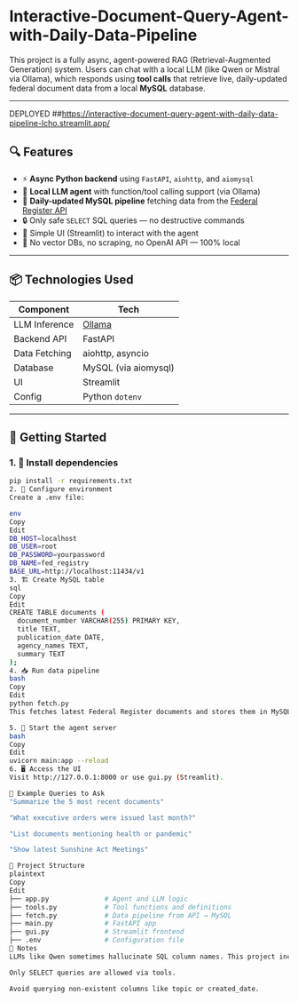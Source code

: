 # Interactive-Document-Query-Agent-with-Daily-Data-Pipeline
This project is a fully async, agent-powered RAG (Retrieval-Augmented Generation) system. Users can chat with a local LLM (like Qwen or Mistral via Ollama), which responds using **tool calls** that retrieve live, daily-updated federal document data from a local **MySQL** database.

---
DEPLOYED
##https://interactive-document-query-agent-with-daily-data-pipeline-lcho.streamlit.app/
## 🔍 Features

- ⚡ **Async Python backend** using `FastAPI`, `aiohttp`, and `aiomysql`
- 🧠 **Local LLM agent** with function/tool calling support (via Ollama)
- 📅 **Daily-updated MySQL pipeline** fetching data from the [Federal Register API](https://www.federalregister.gov/developers/documentation/api/v1/)
- 🔒 Only safe `SELECT` SQL queries — no destructive commands
- 💬 Simple UI (Streamlit) to interact with the agent
- 🚫 No vector DBs, no scraping, no OpenAI API — 100% local

---

## 📦 Technologies Used

| Component        | Tech                          |
|------------------|-------------------------------|
| LLM Inference    | [Ollama](https://ollama.com/) |
| Backend API      | FastAPI                       |
| Data Fetching    | aiohttp, asyncio              |
| Database         | MySQL (via aiomysql)          |
| UI               | Streamlit                     |
| Config           | Python `dotenv`               |

---

## 🚀 Getting Started

### 1. 🔧 Install dependencies
```bash
pip install -r requirements.txt
2. 📁 Configure environment
Create a .env file:

env
Copy
Edit
DB_HOST=localhost
DB_USER=root
DB_PASSWORD=yourpassword
DB_NAME=fed_registry
BASE_URL=http://localhost:11434/v1
3. 🏗️ Create MySQL table
sql
Copy
Edit
CREATE TABLE documents (
  document_number VARCHAR(255) PRIMARY KEY,
  title TEXT,
  publication_date DATE,
  agency_names TEXT,
  summary TEXT
);
4. 📥 Run data pipeline
bash
Copy
Edit
python fetch.py
This fetches latest Federal Register documents and stores them in MySQL.

5. 🤖 Start the agent server
bash
Copy
Edit
uvicorn main:app --reload
6. 🖥️ Access the UI
Visit http://127.0.0.1:8000 or use gui.py (Streamlit).

💬 Example Queries to Ask
"Summarize the 5 most recent documents"

"What executive orders were issued last month?"

"List documents mentioning health or pandemic"

"Show latest Sunshine Act Meetings"

📁 Project Structure
plaintext
Copy
Edit
├── app.py              # Agent and LLM logic
├── tools.py            # Tool functions and definitions
├── fetch.py            # Data pipeline from API → MySQL
├── main.py             # FastAPI app
├── gui.py              # Streamlit frontend 
├── .env                # Configuration file
📌 Notes
LLMs like Qwen sometimes hallucinate SQL column names. This project includes guardrails to prevent invalid queries.

Only SELECT queries are allowed via tools.

Avoid querying non-existent columns like topic or created_date.

